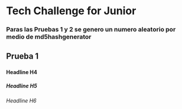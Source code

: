 # Tech Challenge for Junior
### Paras las Pruebas 1 y 2 se genero un numero aleatorio por medio de md5hashgenerator  

## Prueba 1
### 


#### Headline H4 
##### Headline H5
###### Headline H6